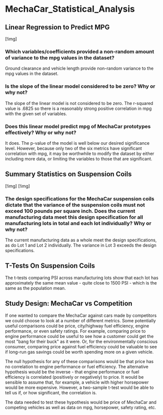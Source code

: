 # MechaCar_Statistical_Analysis

## Linear Regression to Predict MPG
[!img]
### Which variables/coefficients provided a non-random amount of variance to the mpg values in the dataset?
Ground clearance and vehicle length provide non-random variance to the mpg values in the dataset.

### Is the slope of the linear model considered to be zero? Why or why not?
The slope of the linear model is not considered to be zero.  The r-squared value is .6825 so there is a reasonably strong positive correlation in mpg with the given set of variables.

### Does this linear model predict mpg of MechaCar prototypes effectively? Why or why not?
It does.  The p-value of the model is well below our desired significance level.  However, because only two of the six metrics have significant correlation with mpg, it may be worthwhile to modify the dataset by either including more data, or limiting the variables to those that are significant.

## Summary Statistics on Suspension Coils
[!img]
[!img]
### The design specifications for the MechaCar suspension coils dictate that the variance of the suspension coils must not exceed 100 pounds per square inch. Does the current manufacturing data meet this design specification for all manufacturing lots in total and each lot individually? Why or why not?
The current manufacturing data as a whole meet the design specifications, as do Lot 1 and Lot 2 individually.  The variance in Lot 3 exceeds the design specifications.

## T-Tests On Suspension Coils
The t-tests comparing PSI across manufacturing lots show that each lot has approximately the same mean value - quite close to 1500 PSI - which is the same as the population mean.

## Study Design: MechaCar vs Competition
If one wanted to compare the MechaCar against cars made by competitors we could choose to look at a number of different metrics.  Some potentially useful comparisons could be price, city/highway fuel efficiency, engine performance, or even safety ratings.  For example, comparing price to engine performance could be useful to see how a customer could get the most "bang for their buck" as it were.  Or, for the environmentally conscious consumer, comparing price against fuel efficiency could be valuable to see if long-run gas savings could be worth spending more on a given vehicle.

The null hypothesis for any of these comparisons would be that price has no correlation to engine performance or fuel efficiency.  The alternative hypothesis would be the inverse - that engine performance or fuel efficiency is correlated (positively or negatively) to price.  It would be sensible to assume that, for example, a vehicle with higher horsepower would be more expensive.  However, a two-sample t-test would be able to tell us if, or how significant, the correlation is.

The data needed to test these hypothesis would be price of MechaCar and competing vehicles as well as data on mpg, horsepower, safety rating, etc.
